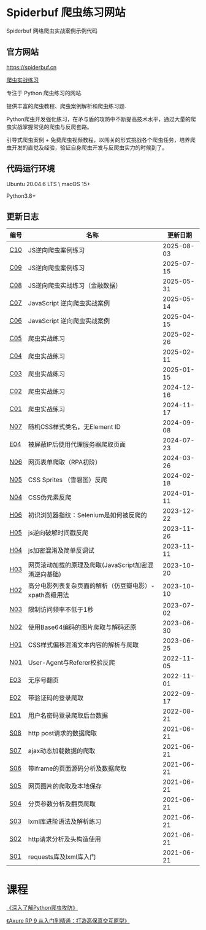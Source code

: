 # Spiderbuf 爬虫练习网站

Spiderbuf 网络爬虫实战案例示例代码

## 官方网站

https://spiderbuf.cn

[爬虫实战练习](https://spiderbuf.cn/web-scraping-practices)

专注于 Python 爬虫练习的网站.

提供丰富的爬虫教程、爬虫案例解析和爬虫练习题.

Python爬虫开发强化练习，在矛与盾的攻防中不断提高技术水平，通过大量的爬虫实战掌握常见的爬虫与反爬套路。

引导式爬虫案例 + 免费爬虫视频教程，以闯关的形式挑战各个爬虫任务，培养爬虫开发的直觉及经验，验证自身爬虫开发与反爬虫实力的时候到了。

## 代码运行环境

Ubuntu 20.04.6 LTS \ macOS 15+

Python3.8+

## 更新日志
| 编号 | 名称 | 更新日期 |
| ---- | ---- | ---- |
| [C10](https://spiderbuf.cn/web-scraping-practice/scraper-practice-js-reverse-c10 "JS逆向爬虫案例练习") | JS逆向爬虫案例练习 | 2025-08-03 |
| [C09](https://spiderbuf.cn/web-scraping-practice/scraper-practice-c09 "JS逆向爬虫案例练习") | JS逆向爬虫案例练习 | 2025-07-15 |
| [C08](https://spiderbuf.cn/web-scraping-practice/scraper-practice-c08 "JS逆向爬虫实战练习（金融数据）") | JS逆向爬虫实战练习（金融数据） | 2025-05-31 |
| [C07](https://spiderbuf.cn/web-scraping-practice/scraper-practice-c07 "JavaScript 逆向爬虫实战案例") | JavaScript 逆向爬虫实战案例 | 2025-05-14 |
| [C06](https://spiderbuf.cn/web-scraping-practice/scraper-practice-c06 "JavaScript 逆向爬虫实战案例") | JavaScript 逆向爬虫实战案例 | 2025-04-15 |
| [C05](https://spiderbuf.cn/web-scraping-practice/scraper-practice-c05 "爬虫实战练习") | 爬虫实战练习 | 2025-02-26 |
| [C04](https://spiderbuf.cn/web-scraping-practice/scraper-practice-c04 "爬虫实战练习") | 爬虫实战练习 | 2025-02-11 |
| [C03](https://spiderbuf.cn/web-scraping-practice/scraper-practice-c03 "爬虫实战练习") | 爬虫实战练习 | 2025-01-15 |
| [C02](https://spiderbuf.cn/web-scraping-practice/scraper-practice-c02 "爬虫实战练习") | 爬虫实战练习 | 2024-12-16 |
| [C01](https://spiderbuf.cn/web-scraping-practice/scraper-practice-c01 "爬虫实战练习") | 爬虫实战练习 | 2024-11-17 |
| [N07](https://spiderbuf.cn/web-scraping-practice/random-css-classname "随机CSS样式类名，无Element ID") | 随机CSS样式类名，无Element ID | 2024-09-08 |
| [E04](https://spiderbuf.cn/web-scraping-practice/block-ip-proxy "被屏蔽IP后使用代理服务器爬取页面") | 被屏蔽IP后使用代理服务器爬取页面 | 2024-07-23 |
| [N06](https://spiderbuf.cn/web-scraping-practice/scraping-form-rpa "网页表单爬取（RPA初阶）") | 网页表单爬取（RPA初阶） | 2024-03-26 |
| [N05](https://spiderbuf.cn/web-scraping-practice/css-sprites "CSS Sprites （雪碧图）反爬") | CSS Sprites （雪碧图）反爬 | 2024-02-18 |
| [N04](https://spiderbuf.cn/web-scraping-practice/css-pseudo-elements "CSS伪元素反爬") | CSS伪元素反爬 | 2024-01-11 |
| [H06](https://spiderbuf.cn/web-scraping-practice/selenium-fingerprint-anti-scraper "初识浏览器指纹：Selenium是如何被反爬的") | 初识浏览器指纹：Selenium是如何被反爬的 | 2023-12-22 |
| [H05](https://spiderbuf.cn/web-scraping-practice/javascript-reverse-timestamp "js逆向破解时间戳反爬") | js逆向破解时间戳反爬 | 2023-11-26 |
| [H04](https://spiderbuf.cn/web-scraping-practice/javascript-confuse-encrypt-reverse "js加密混淆及简单反调试") | js加密混淆及简单反调试 | 2023-11-11 |
| [H03](https://spiderbuf.cn/web-scraping-practice/scraping-scroll-load "网页滚动加载的原理及爬取(JavaScript加密混淆逆向基础)") | 网页滚动加载的原理及爬取(JavaScript加密混淆逆向基础) | 2023-10-20 |
| [H02](https://spiderbuf.cn/web-scraping-practice/scraping-douban-movies-xpath-advanced "高分电影列表复杂页面的解析（仿豆瓣电影）- xpath高级用法") | 高分电影列表复杂页面的解析（仿豆瓣电影）- xpath高级用法 | 2023-10-10 |
| [N03](https://spiderbuf.cn/web-scraping-practice/scraper-bypass-request-limit "限制访问频率不低于1秒") | 限制访问频率不低于1秒 | 2023-07-02 |
| [N02](https://spiderbuf.cn/web-scraping-practice/scraping-images-base64 "使用Base64编码的图片爬取与解码还原") | 使用Base64编码的图片爬取与解码还原 | 2023-06-30 |
| [H01](https://spiderbuf.cn/web-scraping-practice/scraping-css-confuse-offset "CSS样式偏移混淆文本内容的解析与爬取") | CSS样式偏移混淆文本内容的解析与爬取 | 2023-06-25 |
| [N01](https://spiderbuf.cn/web-scraping-practice/user-agent-referrer "User-Agent与Referer校验反爬") | User-Agent与Referer校验反爬 | 2022-11-05 |
| [E03](https://spiderbuf.cn/web-scraping-practice/scraping-random-pagination "无序号翻页") | 无序号翻页 | 2022-11-01 |
| [E02](https://spiderbuf.cn/web-scraping-practice/web-scraping-with-captcha "带验证码的登录爬取") | 带验证码的登录爬取 | 2022-09-17 |
| [E01](https://spiderbuf.cn/web-scraping-practice/scraper-login-username-password "用户名密码登录爬取后台数据") | 用户名密码登录爬取后台数据 | 2022-08-21 |
| [S08](https://spiderbuf.cn/web-scraping-practice/scraper-via-http-post "http post请求的数据爬取") | http post请求的数据爬取 | 2021-06-21 |
| [S07](https://spiderbuf.cn/web-scraping-practice/scraping-ajax-api "ajax动态加载数据的爬取") | ajax动态加载数据的爬取 | 2021-06-21 |
| [S06](https://spiderbuf.cn/web-scraping-practice/scraping-iframe "带iframe的页面源码分析及数据爬取") | 带iframe的页面源码分析及数据爬取 | 2021-06-21 |
| [S05](https://spiderbuf.cn/web-scraping-practice/scraping-images-from-web "网页图片的爬取及本地保存") | 网页图片的爬取及本地保存 | 2021-06-21 |
| [S04](https://spiderbuf.cn/web-scraping-practice/web-pagination-scraper "分页参数分析及翻页爬取") | 分页参数分析及翻页爬取 | 2021-06-21 |
| [S03](https://spiderbuf.cn/web-scraping-practice/lxml-xpath-advanced "lxml库进阶语法及解析练习") | lxml库进阶语法及解析练习 | 2021-06-21 |
| [S02](https://spiderbuf.cn/web-scraping-practice/scraper-http-header "http请求分析及头构造使用") | http请求分析及头构造使用 | 2021-06-21 |
| [S01](https://spiderbuf.cn/web-scraping-practice/requests-lxml-for-scraping-beginner "requests库及lxml库入门") | requests库及lxml库入门 | 2021-06-21 |

# 课程
[《深入了解Python爬虫攻防》](https://www.udemy.com/course/python-spiderbuf/?referralCode=77D640F3DB5A310151DB "深入了解Python爬虫攻防")

[《Axure RP 9 从入门到精通：打造高保真交互原型》](https://www.udemy.com/course/axure-rp-9/?referralCode=3374A9C2D8B735FC54A1 "Axure RP 9 从入门到精通：打造高保真交互原型")
